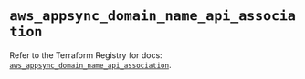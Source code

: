 # `aws_appsync_domain_name_api_association`

Refer to the Terraform Registry for docs: [`aws_appsync_domain_name_api_association`](https://registry.terraform.io/providers/hashicorp/aws/5.90.1/docs/resources/appsync_domain_name_api_association).
